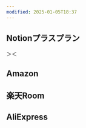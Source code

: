 ```yaml
---
modified: 2025-01-05T18:37
---
```

## Notionプラスプラン

＞＜

  

  

## Amazon

  

  

  

## 楽天Room

  

  

  

## AliExpress